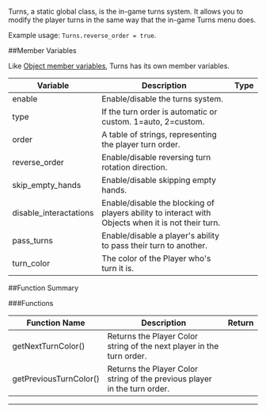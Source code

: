 Turns, a static global class, is the in-game turns system. It allows you to modify the player turns in the same way that the in-game Turns menu does.

Example usage: `Turns.reverse_order = true`.

##Member Variables

Like [Object member variables](object.md#member-variables), Turns has its own member variables.

Variable | Description | Type
-- | -- | :--
<a class="anchor" id="enable"></a>enable | Enable/disable the turns system.  | [<span class="tag boo"></span>](types.md)
<a class="anchor" id="type"></a>type | If the turn order is automatic or custom. 1=auto, 2=custom. | [<span class="tag int"></span>](types.md)
<a class="anchor" id="order"></a>order | A table of strings, representing the player turn order. | [<span class="tag tab"></span>](types.md)
<a class="anchor" id="reverse_order"></a>reverse_order | Enable/disable reversing turn rotation direction. | [<span class="tag boo"></span>](types.md)
<a class="anchor" id="skip_empty_hands"></a>skip_empty_hands | Enable/disable skipping empty hands. | [<span class="tag boo"></span>](types.md)
<a class="anchor" id="disable_interactations"></a>disable_interactations | Enable/disable the blocking of players ability to interact with Objects when it is not their turn. | [<span class="tag boo"></span>](types.md)
<a class="anchor" id="pass_turns"></a>pass_turns | Enable/disable a player's ability to pass their turn to another. | [<span class="tag boo"></span>](types.md)
<a class="anchor" id="turn_color"></a>turn_color | The color of the Player who's turn it is. | [<span class="tag str"></span>](types.md)


##Function Summary

###Functions

Function Name | Description | Return
-- | -- | --:
<a class="anchor" id="getnextturncolor"></a>getNextTurnColor() | Returns the Player Color string of the next player in the turn order. | [<span class="ret str"></span>](types.md)
<a class="anchor" id="getpreviousturncolor"></a>getPreviousTurnColor() | Returns the Player Color string of the previous player in the turn order. | [<span class="ret str"></span>](types.md)



---
